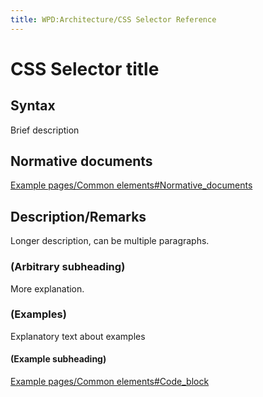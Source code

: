 ```yaml
---
title: WPD:Architecture/CSS Selector Reference
---
```

<h1><span class="mw-headline" id="CSS_Selector_title">CSS Selector title</span></h1>
<h2><span class="mw-headline" id="Syntax">Syntax</span></h2>
<p>Brief description
</p>
<h2><span class="mw-headline" id="Normative_documents">Normative documents</span></h2>
<p><a href="/w/index.php?title=Example_pages/Common_elements&amp;action=edit&amp;redlink=1" class="new" title="Example pages/Common elements (page does not exist)">Example pages/Common elements#Normative_documents</a>
</p>
<h2><span class="mw-headline" id="Description.2FRemarks">Description/Remarks</span></h2>
<p>Longer description, can be multiple paragraphs.
</p>
<h3><span class="mw-headline" id=".28Arbitrary_subheading.29">(Arbitrary subheading)</span></h3>
<p>More explanation.
</p>
<h3><span class="mw-headline" id=".28Examples.29">(Examples)</span></h3>
<p>Explanatory text about examples
</p>
<h4><span class="mw-headline" id=".28Example_subheading.29">(Example subheading)</span></h4>
<p><a href="/w/index.php?title=Example_pages/Common_elements&amp;action=edit&amp;redlink=1" class="new" title="Example pages/Common elements (page does not exist)">Example pages/Common elements#Code_block</a>
</p>
<!-- Saved in parser cache with key wpwiki:pcache:idhash:58-0!*!0!!*!*!*!esi=1 and timestamp 20150731181203 and revision id 110
 -->
